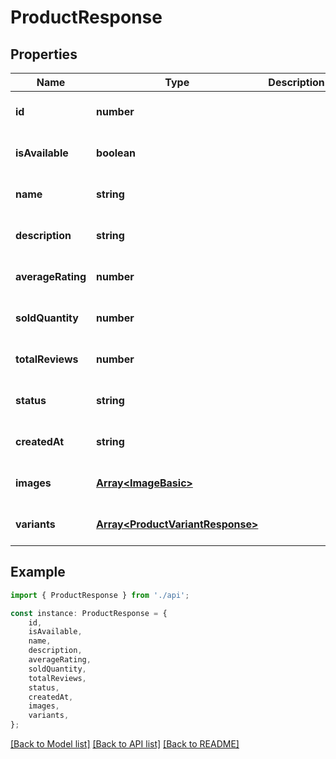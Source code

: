 # ProductResponse


## Properties

Name | Type | Description | Notes
------------ | ------------- | ------------- | -------------
**id** | **number** |  | [optional] [default to undefined]
**isAvailable** | **boolean** |  | [optional] [default to undefined]
**name** | **string** |  | [optional] [default to undefined]
**description** | **string** |  | [optional] [default to undefined]
**averageRating** | **number** |  | [optional] [default to undefined]
**soldQuantity** | **number** |  | [optional] [default to undefined]
**totalReviews** | **number** |  | [optional] [default to undefined]
**status** | **string** |  | [optional] [default to undefined]
**createdAt** | **string** |  | [optional] [default to undefined]
**images** | [**Array&lt;ImageBasic&gt;**](ImageBasic.md) |  | [optional] [default to undefined]
**variants** | [**Array&lt;ProductVariantResponse&gt;**](ProductVariantResponse.md) |  | [optional] [default to undefined]

## Example

```typescript
import { ProductResponse } from './api';

const instance: ProductResponse = {
    id,
    isAvailable,
    name,
    description,
    averageRating,
    soldQuantity,
    totalReviews,
    status,
    createdAt,
    images,
    variants,
};
```

[[Back to Model list]](../README.md#documentation-for-models) [[Back to API list]](../README.md#documentation-for-api-endpoints) [[Back to README]](../README.md)
